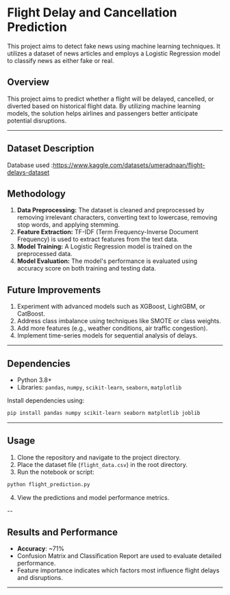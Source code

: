 # Flight Delay and Cancellation Prediction

This project aims to detect fake news using machine learning techniques. It utilizes a dataset of news articles and employs a Logistic Regression model to classify news as either fake or real.

## **Overview**
This project aims to predict whether a flight will be delayed, cancelled, or diverted based on historical flight data. By utilizing machine learning models, the solution helps airlines and passengers better anticipate potential disruptions.

---


## **Dataset Description**
Database used :https://www.kaggle.com/datasets/umeradnaan/flight-delays-dataset

## Methodology

1. **Data Preprocessing:** The dataset is cleaned and preprocessed by removing irrelevant characters, converting text to lowercase, removing stop words, and applying stemming.
2. **Feature Extraction:** TF-IDF (Term Frequency-Inverse Document Frequency) is used to extract features from the text data.
3. **Model Training:** A Logistic Regression model is trained on the preprocessed data.
4. **Model Evaluation:** The model's performance is evaluated using accuracy score on both training and testing data.

## **Future Improvements**
1. Experiment with advanced models such as XGBoost, LightGBM, or CatBoost.
2. Address class imbalance using techniques like SMOTE or class weights.
3. Add more features (e.g., weather conditions, air traffic congestion).
4. Implement time-series models for sequential analysis of delays.

---

## **Dependencies**
- Python 3.8+
- Libraries: `pandas`, `numpy`, `scikit-learn`, `seaborn`, `matplotlib`

Install dependencies using:
```bash
pip install pandas numpy scikit-learn seaborn matplotlib joblib
```

---

## **Usage**
1. Clone the repository and navigate to the project directory.
2. Place the dataset file (`flight_data.csv`) in the root directory.
3. Run the notebook or script:

```bash
python flight_prediction.py
```
4. View the predictions and model performance metrics.

--

## **Results and Performance**
- **Accuracy**: ~71%
- Confusion Matrix and Classification Report are used to evaluate detailed performance.
- Feature importance indicates which factors most influence flight delays and disruptions.

---
